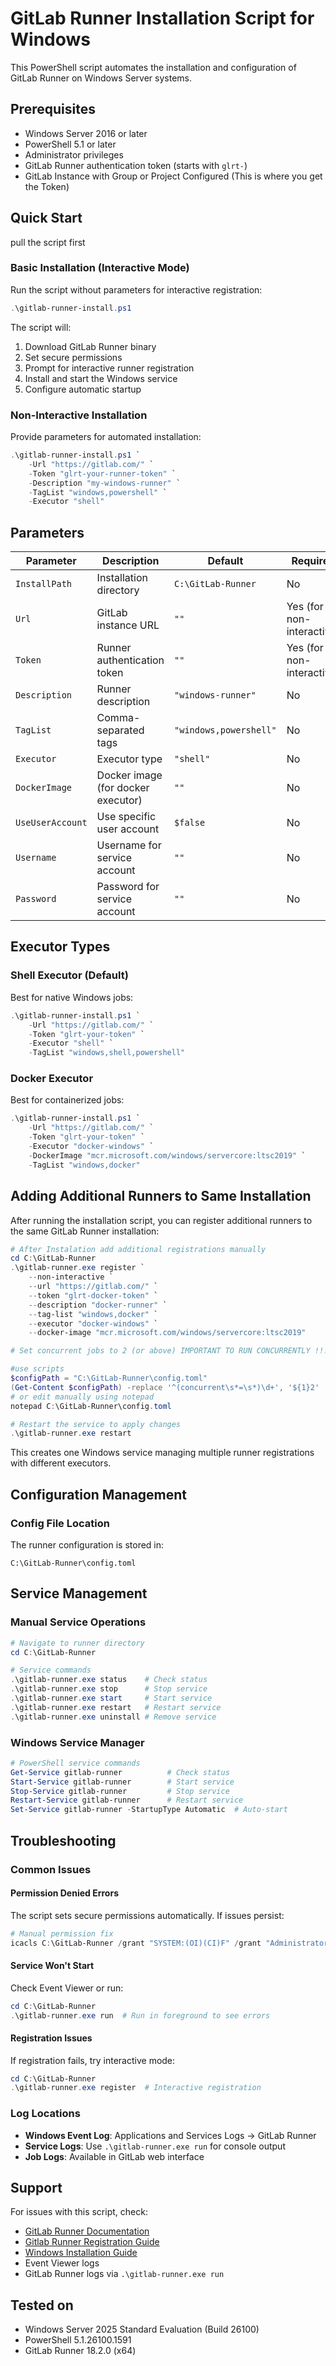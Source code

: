 # GitLab Runner Installation Script for Windows

This PowerShell script automates the installation and configuration of GitLab Runner on Windows Server systems.

## Prerequisites

- Windows Server 2016 or later
- PowerShell 5.1 or later
- Administrator privileges
- GitLab Runner authentication token (starts with `glrt-`)
- GitLab Instance with Group or Project Configured (This is where you get the Token)

## Quick Start

pull the script first

### Basic Installation (Interactive Mode)

Run the script without parameters for interactive registration:

```powershell
.\gitlab-runner-install.ps1
```

The script will:
1. Download GitLab Runner binary
2. Set secure permissions
3. Prompt for interactive runner registration
4. Install and start the Windows service
5. Configure automatic startup

### Non-Interactive Installation

Provide parameters for automated installation:

```powershell
.\gitlab-runner-install.ps1 `
    -Url "https://gitlab.com/" `
    -Token "glrt-your-runner-token" `
    -Description "my-windows-runner" `
    -TagList "windows,powershell" `
    -Executor "shell"
```

## Parameters

| Parameter | Description | Default | Required |
|-----------|-------------|---------|----------|
| `InstallPath` | Installation directory | `C:\GitLab-Runner` | No |
| `Url` | GitLab instance URL | `""` | Yes (for non-interactive) |
| `Token` | Runner authentication token | `""` | Yes (for non-interactive) |
| `Description` | Runner description | `"windows-runner"` | No |
| `TagList` | Comma-separated tags | `"windows,powershell"` | No |
| `Executor` | Executor type | `"shell"` | No |
| `DockerImage` | Docker image (for docker executor) | `""` | No |
| `UseUserAccount` | Use specific user account | `$false` | No |
| `Username` | Username for service account | `""` | No |
| `Password` | Password for service account | `""` | No |

## Executor Types

### Shell Executor (Default)
Best for native Windows jobs:

```powershell
.\gitlab-runner-install.ps1 `
    -Url "https://gitlab.com/" `
    -Token "glrt-your-token" `
    -Executor "shell" `
    -TagList "windows,shell,powershell"
```

### Docker Executor
Best for containerized jobs:

```powershell
.\gitlab-runner-install.ps1 `
    -Url "https://gitlab.com/" `
    -Token "glrt-your-token" `
    -Executor "docker-windows" `
    -DockerImage "mcr.microsoft.com/windows/servercore:ltsc2019" `
    -TagList "windows,docker"
```

## Adding Additional Runners to Same Installation

After running the installation script, you can register additional runners to the same GitLab Runner installation:

```powershell
# After Instalation add additional registrations manually
cd C:\GitLab-Runner
.\gitlab-runner.exe register `
    --non-interactive `
    --url "https://gitlab.com/" `
    --token "glrt-docker-token" `
    --description "docker-runner" `
    --tag-list "windows,docker" `
    --executor "docker-windows" `
    --docker-image "mcr.microsoft.com/windows/servercore:ltsc2019"

# Set concurrent jobs to 2 (or above) IMPORTANT TO RUN CONCURRENTLY !!!

#use scripts
$configPath = "C:\GitLab-Runner\config.toml"
(Get-Content $configPath) -replace '^(concurrent\s*=\s*)\d+', '${1}2' | Set-Content $configPath
# or edit manually using notepad
notepad C:\GitLab-Runner\config.toml

# Restart the service to apply changes
.\gitlab-runner.exe restart
```

This creates one Windows service managing multiple runner registrations with different executors.

## Configuration Management

### Config File Location
The runner configuration is stored in:
```
C:\GitLab-Runner\config.toml
```

## Service Management

### Manual Service Operations

```powershell
# Navigate to runner directory
cd C:\GitLab-Runner

# Service commands
.\gitlab-runner.exe status    # Check status
.\gitlab-runner.exe stop      # Stop service
.\gitlab-runner.exe start     # Start service  
.\gitlab-runner.exe restart   # Restart service
.\gitlab-runner.exe uninstall # Remove service
```

### Windows Service Manager

```powershell
# PowerShell service commands
Get-Service gitlab-runner          # Check status
Start-Service gitlab-runner        # Start service
Stop-Service gitlab-runner         # Stop service
Restart-Service gitlab-runner      # Restart service
Set-Service gitlab-runner -StartupType Automatic  # Auto-start
```

## Troubleshooting

### Common Issues

#### Permission Denied Errors
The script sets secure permissions automatically. If issues persist:

```powershell
# Manual permission fix
icacls C:\GitLab-Runner /grant "SYSTEM:(OI)(CI)F" /grant "Administrators:(OI)(CI)F" /T
```

#### Service Won't Start
Check Event Viewer or run:

```powershell
cd C:\GitLab-Runner
.\gitlab-runner.exe run  # Run in foreground to see errors
```

#### Registration Issues
If registration fails, try interactive mode:

```powershell
cd C:\GitLab-Runner
.\gitlab-runner.exe register  # Interactive registration
```

### Log Locations

- **Windows Event Log**: Applications and Services Logs → GitLab Runner
- **Service Logs**: Use `.\gitlab-runner.exe run` for console output
- **Job Logs**: Available in GitLab web interface

## Support

For issues with this script, check:
- [GitLab Runner Documentation](https://docs.gitlab.com/runner/)
- [Gitlab Runner Registration Guide](https://docs.gitlab.com/runner/register/)
- [Windows Installation Guide](https://docs.gitlab.com/runner/install/windows.html)
- Event Viewer logs
- GitLab Runner logs via `.\gitlab-runner.exe run`

## Tested on
- Windows Server 2025 Standard Evaluation (Build 26100)
- PowerShell 5.1.26100.1591
- GitLab Runner 18.2.0 (x64)
